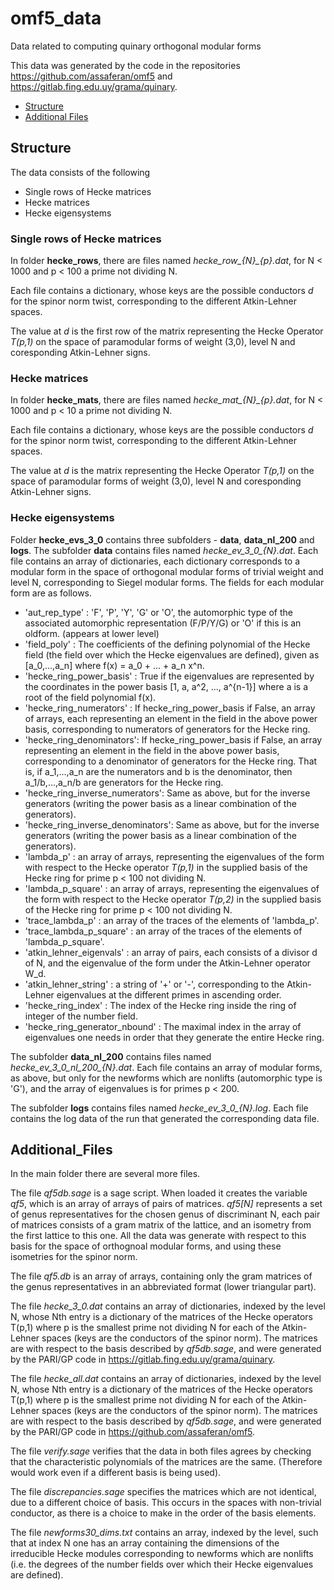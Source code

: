 # omf5_data
Data related to computing quinary orthogonal modular forms

This data was generated by the code in the repositories https://github.com/assaferan/omf5 and https://gitlab.fing.edu.uy/grama/quinary.

- [Structure](#structure)
- [Additional Files](#additional_files)

## Structure

The data consists of the following
* Single rows of Hecke matrices
* Hecke matrices
* Hecke eigensystems

### Single rows of Hecke matrices
In folder **hecke_rows**, there are files named *hecke_row_{N}_{p}.dat*, for N < 1000 and p < 100 a prime not dividing N.

Each file contains a dictionary, whose keys are the possible conductors *d* for the spinor norm twist, corresponding to the different Atkin-Lehner spaces.

The value at *d* is the first row of the matrix representing the Hecke Operator *T(p,1)* on the space of paramodular forms of weight (3,0), level N and coresponding Atkin-Lehner signs.

### Hecke matrices
In folder **hecke_mats**, there are files named *hecke_mat_{N}_{p}.dat*, for N < 1000 and p < 10 a prime not dividing N.

Each file contains a dictionary, whose keys are the possible conductors *d* for the spinor norm twist, corresponding to the different Atkin-Lehner spaces.

The value at *d* is the matrix representing the Hecke Operator *T(p,1)* on the space of paramodular forms of weight (3,0), level N and coresponding Atkin-Lehner signs.

### Hecke eigensystems
Folder **hecke_evs_3_0** contains three subfolders - **data**, **data_nl_200** and **logs**.
The subfolder **data** contains files named *hecke_ev_3_0_{N}.dat*. Each file contains an array of dictionaries, each dictionary corresponds to a modular form in the space of 
orthogonal modular forms of trivial weight and level N, corresponding to Siegel modular forms.
The fields for each modular form are as follows.

* 'aut_rep_type' : 'F', 'P', 'Y', 'G' or 'O', the automorphic type of the associated automorphic representation (F/P/Y/G) or 'O' if this is an oldform. (appears at lower level)
* 'field_poly' : The coefficients of the defining polynomial of the Hecke field (the field over which the Hecke eigenvalues are defined), given as [a_0,...,a_n] where f(x) = a_0 + ... + a_n x^n.
* 'hecke_ring_power_basis' : True if the eigenvalues are represented by the coordinates in the power basis [1, a, a^2, ..., a^{n-1}] where a is a root of the field polynomial f(x).
* 'hecke_ring_numerators' : If hecke_ring_power_basis if False, an array of arrays, each representing an element in the field in the above power basis, corresponding to numerators of generators for the Hecke ring.
* 'hecke_ring_denominators': If hecke_ring_power_basis if False, an array representing an element in the field in the above power basis, corresponding to a denominator of generators for the Hecke ring. That is, if a_1,...,a_n are the numerators and b is the denominator, then a_1/b,...,a_n/b are generators for the Hecke ring.
* 'hecke_ring_inverse_numerators': Same as above, but for the inverse generators (writing the power basis as a linear combination of the generators).
* 'hecke_ring_inverse_denominators': Same as above, but for the inverse generators (writing the power basis as a linear combination of the generators).
* 'lambda_p' : an array of arrays, representing the eigenvalues of the form with respect to the Hecke operator *T(p,1)* in the supplied basis of the Hecke ring for prime p < 100 not dividing N.
* 'lambda_p_square' : an array of arrays, representing the eigenvalues of the form with respect to the Hecke operator *T(p,2)* in the supplied basis of the Hecke ring for prime p < 100 not dividing N.
* 'trace_lambda_p' : an array of the traces of the elements of 'lambda_p'.
* 'trace_lambda_p_square' : an array of the traces of the elements of 'lambda_p_square'.
* 'atkin_lehner_eigenvals' : an array of pairs, each consists of a divisor d of N, and the eigenvalue of the form under the Atkin-Lehner operator W_d.
* 'atkin_lehner_string' : a string of '+' or '-', corresponding to the Atkin-Lehner eigenvalues at the different primes in ascending order.
* 'hecke_ring_index' : The index of the Hecke ring inside the ring of integer of the number field. 
* 'hecke_ring_generator_nbound' : The maximal index in the array of eigenvalues one needs in order that they generate the entire Hecke ring.

The subfolder **data_nl_200** contains files named *hecke_ev_3_0_nl_200_{N}.dat*. Each file contains an array of modular forms, as above, but only for the newforms which are nonlifts (automorphic type is 'G'), and the array of eigenvalues is for primes p < 200.

The subfolder **logs** contains files named *hecke_ev_3_0_{N}.log*. Each file contains the log data of the run that generated the corresponding data file.

## Additional_Files

In the main folder there are several more files.

The file *qf5db.sage* is a sage script. When loaded it creates the variable *qf5*, which is an array of arrays of pairs of matrices. *qf5[N]* represents a set of genus representatives for the chosen genus of discriminant N, each pair of matrices consists of a gram matrix of the lattice, and an isometry from the first lattice to this one. All the data was generate with respect to this basis for the space of orthognoal modular forms, and using these isometries for the spinor norm.

The file *qf5.db* is an array of arrays, containing only the gram matrices of the genus representatives in an abbreviated format (lower triangular part). 

The file *hecke_3_0.dat* contains an array of dictionaries, indexed by the level N, whose Nth entry is a dictionary of the matrices of the Hecke operators T(p,1) where p is the smallest prime not dividing N for each of the Atkin-Lehner spaces (keys are the conductors of the spinor norm). The matrices are with respect to the basis described by *qf5db.sage*, and were generated by the PARI/GP code in https://gitlab.fing.edu.uy/grama/quinary.

The file *hecke_all.dat* contains an array of dictionaries, indexed by the level N, whose Nth entry is a dictionary of the matrices of the Hecke operators T(p,1) where p is the smallest prime not dividing N for each of the Atkin-Lehner spaces (keys are the conductors of the spinor norm). The matrices are with respect to the basis described by *qf5db.sage*, and were generated by the PARI/GP code in https://github.com/assaferan/omf5.

The file *verify.sage* verifies that the data in both files agrees by checking that the characteristic polynomials of the matrices are the same. (Therefore would work even if a different basis is being used). 

The file *discrepancies.sage* specifies the matrices which are not identical, due to a different choice of basis. This occurs in the spaces with non-trivial conductor, as there is a choice to make in the order of the basis elements.

The file *newforms30_dims.txt* contains an array, indexed by the level, such that at index N one has an array containing the dimensions of the irreducible Hecke modules corresponding to newforms which are nonlifts (i.e. the degrees of the number fields over which their Hecke eigenvalues are defined). 

